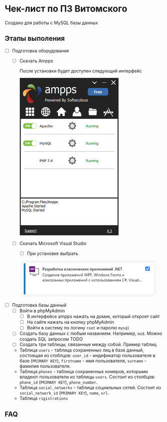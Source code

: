 # Чек-лист по ПЗ Витомского
Создано для работы с MySQL базы данных
## Этапы выполения
- [ ] Подготовка оборудования
    - [ ] Скачать Аmpps

      После установки будет доступен следующий интерфейс

      ![img_1.png](img_1.png)
    - [ ] Скачать Microsoft Visual Studio
        - [ ] При установке выбрать

      ![img.png](img.png)
- [ ] Подготовка базы данный
    - [ ] Войти в phpMyAdmin
        - [ ] В интерфейсе ampps нажать на домик, который откроет сайт
        - [ ] На сайте нажать на кнопку phpMyAdmin
        - [ ] Войти в систему по логину `root` и паролю `mysql`
    - [ ] Создать базу данных с любым названием. Например, `mzd`.
      Можно создать SQL запросом TODO
    - [ ] Создать три таблицы, связанные между собой. Пример таблиц
    - Таблица `users` - таблица сохраненных лиц в базе данный,
      состоящая из стоблцов: `user_id` - индефикатор пользователя в базе (`PRIMARY KEY`),
      `firstname` - имя пользователя,
      `surname` - фамилия пользователя.
    - Таблица `phones` - таблица сохраненных номеров,
      которыми владеют пользователи из таблицы `users`.
      Состоит из столбцов: `phone_id` (`PRIMARY KEY`), `phone_number`.
    - Таблица `social_networks` - таблица социальных сетей.
      Состоит из `social_network_id` (`PRIMARY KEY`), `name`, `url`.
    - Таблица `rigistrations`
## FAQ